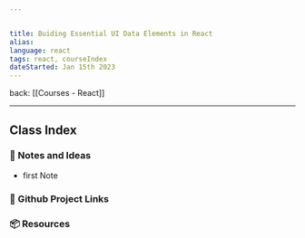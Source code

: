 ```yaml
---


title: Buiding Essential UI Data Elements in React
alias: 
language: react
tags: react, courseIndex
dateStarted: Jan 15th 2023
---
```


back:  [[Courses - React]]

___


## Class Index

### 📜 Notes and Ideas

-   first Note



### 🔗 Github Project Links




### 📦 Resources
